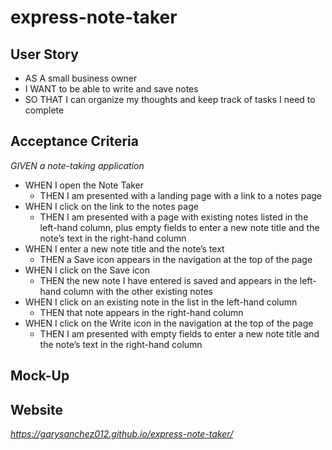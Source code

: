 # express-note-taker

## User Story

- AS A small business owner
- I WANT to be able to write and save notes
- SO THAT I can organize my thoughts and keep track of tasks I need to complete

## Acceptance Criteria
*GIVEN a note-taking application*
- WHEN I open the Note Taker
    - THEN I am presented with a landing page with a link to a notes page
- WHEN I click on the link to the notes page
    - THEN I am presented with a page with existing notes listed in the left-hand column, plus empty fields to enter a new note title and the note’s text in the right-hand column
- WHEN I enter a new note title and the note’s text
    - THEN a Save icon appears in the navigation at the top of the page
- WHEN I click on the Save icon
    - THEN the new note I have entered is saved and appears in the left-hand column with the other existing notes
- WHEN I click on an existing note in the list in the left-hand column
    - THEN that note appears in the right-hand column
- WHEN I click on the Write icon in the navigation at the top of the page
    - THEN I am presented with empty fields to enter a new note title and the note’s text in the right-hand column

## Mock-Up

## Website
*https://garysanchez012.github.io/express-note-taker/*